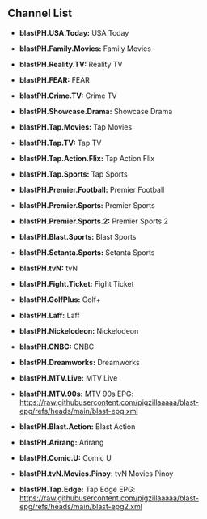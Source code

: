 ## Channel List

*   **blastPH.USA.Today:** USA Today
*   **blastPH.Family.Movies:** Family Movies
*   **blastPH.Reality.TV:** Reality TV
*   **blastPH.FEAR:** FEAR
*   **blastPH.Crime.TV:** Crime TV
*   **blastPH.Showcase.Drama:** Showcase Drama
*   **blastPH.Tap.Movies:** Tap Movies
*   **blastPH.Tap.TV:** Tap TV
*   **blastPH.Tap.Action.Flix:** Tap Action Flix
*   **blastPH.Tap.Sports:** Tap Sports
*   **blastPH.Premier.Football:** Premier Football
*   **blastPH.Premier.Sports:** Premier Sports
*   **blastPH.Premier.Sports.2:** Premier Sports 2
*   **blastPH.Blast.Sports:** Blast Sports
*   **blastPH.Setanta.Sports:** Setanta Sports
*   **blastPH.tvN:** tvN
*   **blastPH.Fight.Ticket:** Fight Ticket
*   **blastPH.GolfPlus:** Golf+
*   **blastPH.Laff:** Laff
*   **blastPH.Nickelodeon:** Nickelodeon
*   **blastPH.CNBC:** CNBC
*   **blastPH.Dreamworks:** Dreamworks
*   **blastPH.MTV.Live:** MTV Live
*   **blastPH.MTV.90s:** MTV 90s
EPG: https://raw.githubusercontent.com/pigzillaaaaa/blast-epg/refs/heads/main/blast-epg.xml


*   **blastPH.Blast.Action:** Blast Action
*   **blastPH.Arirang:** Arirang
*   **blastPH.Comic.U:** Comic U
*   **blastPH.tvN.Movies.Pinoy:** tvN Movies Pinoy
*   **blastPH.Tap.Edge:** Tap Edge
EPG: https://raw.githubusercontent.com/pigzillaaaaa/blast-epg/refs/heads/main/blast-epg2.xml



